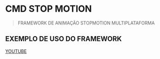 # CMD STOP MOTION
> FRAMEWORK DE ANIMAÇÃO STOPMOTION MULTIPLATAFORMA

## EXEMPLO DE USO DO FRAMEWORK
[YOUTUBE](https://www.youtube.com/watch?v=p-LaGpKeUpg)
